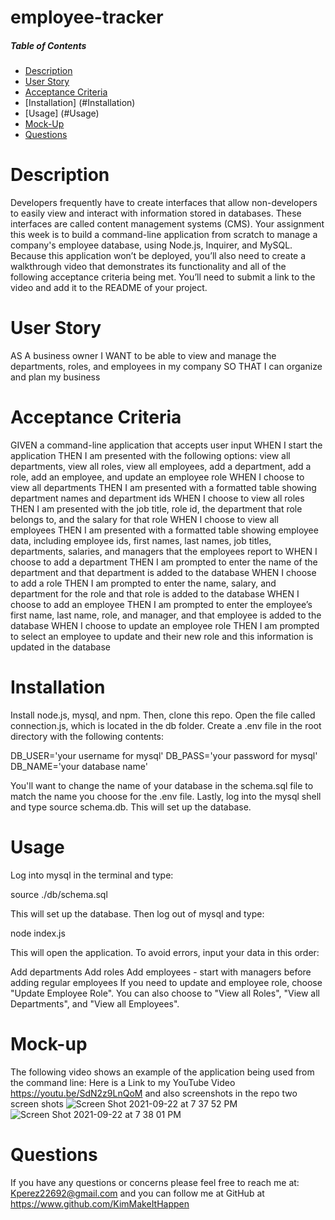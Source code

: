 # employee-tracker

##### Table of Contents  

* [Description](#description)  
* [User Story](#userStory)
* [Acceptance Criteria](#acceptanceCriteria) 
* [Installation] (#Installation) 
* [Usage] (#Usage)
* [Mock-Up](#Mock-up)
* [Questions](#Questions)

# Description


Developers frequently have to create interfaces that allow non-developers to easily view and interact with information stored in databases. These interfaces are called content management systems (CMS). Your assignment this week is to build a command-line application from scratch to manage a company's employee database, using Node.js, Inquirer, and MySQL.
Because this application won’t be deployed, you’ll also need to create a walkthrough video that demonstrates its functionality and all of the following acceptance criteria being met. You’ll need to submit a link to the video and add it to the README of your project.

# User Story

AS A business owner
I WANT to be able to view and manage the departments, roles, and employees in my company
SO THAT I can organize and plan my business

# Acceptance Criteria

GIVEN a command-line application that accepts user input
WHEN I start the application
THEN I am presented with the following options: view all departments, view all roles, view all employees, add a department, add a role, add an employee, and update an employee role
WHEN I choose to view all departments
THEN I am presented with a formatted table showing department names and department ids
WHEN I choose to view all roles
THEN I am presented with the job title, role id, the department that role belongs to, and the salary for that role
WHEN I choose to view all employees
THEN I am presented with a formatted table showing employee data, including employee ids, first names, last names, job titles, departments, salaries, and managers that the employees report to
WHEN I choose to add a department
THEN I am prompted to enter the name of the department and that department is added to the database
WHEN I choose to add a role
THEN I am prompted to enter the name, salary, and department for the role and that role is added to the database
WHEN I choose to add an employee
THEN I am prompted to enter the employee’s first name, last name, role, and manager, and that employee is added to the database
WHEN I choose to update an employee role
THEN I am prompted to select an employee to update and their new role and this information is updated in the database 

# Installation

Install node.js, mysql, and npm. Then, clone this repo. Open the file called connection.js, which is located in the db folder. Create a .env file in the root directory with the following contents:

DB_USER='your username for mysql' DB_PASS='your password for mysql' DB_NAME='your database name'

You'll want to change the name of your database in the schema.sql file to match the name you choose for the .env file. Lastly, log into the mysql shell and type source schema.db. This will set up the database.

# Usage

Log into mysql in the terminal and type:

source ./db/schema.sql

This will set up the database. Then log out of mysql and type:

node index.js

This will open the application. To avoid errors, input your data in this order:

Add departments
Add roles
Add employees - start with managers before adding regular employees
If you need to update and employee role, choose "Update Employee Role". You can also choose to "View all Roles", "View all Departments", and "View all Employees".

# Mock-up

The following video shows an example of the application being used from the command line:
Here is a Link to my YouTube Video https://youtu.be/SdN2z9LnQoM
and also screenshots in the repo two screen shots
![Screen Shot 2021-09-22 at 7 37 52 PM](https://user-images.githubusercontent.com/80864786/134439059-44afde64-becf-4e79-b5e0-303e9dea31b5.png)
![Screen Shot 2021-09-22 at 7 38 01 PM](https://user-images.githubusercontent.com/80864786/134439060-3561172f-ecbd-4e6b-b5ad-79d7b51c32e4.png)

# Questions

If you have any questions or concerns please feel free to reach me at: Kperez22692@gmail.com and you can follow me at GitHub at https://www.github.com/KimMakeItHappen 
